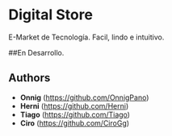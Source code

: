 # Digital Store

E-Market de Tecnología. Facil, lindo e intuitivo.

##En Desarrollo.

## Authors

* **Onnig** (https://github.com/OnnigPano)
* **Herni** (https://github.com/Herni)
* **Tiago** (https://github.com/Tiago)
* **Ciro** (https://github.com/CiroGg)
